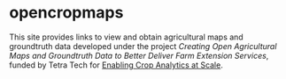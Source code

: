 # opencropmaps

This site provides links to view and obtain agricultural maps and groundtruth data developed under the project *Creating Open Agricultural Maps and Groundtruth Data to Better Deliver Farm Extension Services*, funded by Tetra Tech for [Enabling Crop Analytics at Scale](https://cropanalytics.net).  

